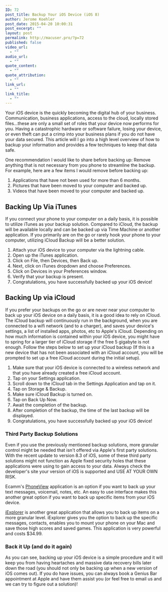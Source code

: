```yaml
---
ID: 72
post_title: Backup Your iOS Device (iOS 8)
author: Jerome Koehler
post_date: 2015-04-20 10:00:31
post_excerpt: ""
layout: post
permalink: http://macuser.pro/?p=72
published: false
video_url:
  - ""
audio_url:
  - ""
quote_content:
  - ""
quote_attribution:
  - ""
link_url:
  - ""
link_title:
  - ""
---
```

Your iOS device is the quickly becoming the digital hub of your business.  Communication, business applications, access to the cloud, locally stored files...these are only a small set of roles that your device now performs for you.  Having a catastrophic hardware or software failure, losing your device, or even theft can put a crimp into your business plans if you do not have your data secured. This article will I go into a high level overview of how to backup your information and provides a few techniques to keep that data safe.

One recommendation I would like to share before backing up:  Remove anything that is not necessary from you phone to streamline the backup.  For example, here are a few items I would remove before backing up:

1. Applications that have not been used for more than 6 months.
2. Pictures that have been moved to your computer and backed up.
3. Videos that have been moved to your computer and backed up.

## Backing Up Via iTunes

If you connect your phone to your computer on a daily basis, it is possible to utilize iTunes as your backup solution.  Compared to iCloud, the backup will be available locally and can be backed up via Time Machine or another application. If you primarily are on the go or rarely hook your phone to your computer, utilizing iCloud Backup will be a better solution.  

1. Attach your iOS device to your computer via the lightning cable.
2. Open up the iTunes application.
3. Click on File, then Devices, then Back up.
4. Next, click on iTunes dropdown and choose Preferences.
5. Click on Devices in your Preferences window.
6. Verify that your backup is present.
7. Congratulations, you have successfully backed up your iOS device!

## Backing Up via iCloud

If you prefer your backups on the go or are never near your computer to back up your iOS device on a daily basis, it is a good idea to rely on iCloud.  The iCloud backup will continuously run in the background, when you are connected to a wifi network (and to a charger), and saves your device's settings, a list of installed apps, photos, etc to Apple's iCloud.  Depending on how much information is contained within your iOS device, you might have to spring for a larger tier of iCloud storage if the free 5 gigabyte is not enough.  Follow the steps below to set up your iCloud backup (If this is a new device that has not been associated with an iCloud account, you will be prompted to set up a free iCloud account during the initial setup).  

1. Make sure that your iOS device is connected to a wireless network and that you have already created a free iCloud account.
2. Tap on your Settings application.
3. Scroll down to the iCloud tab in the Settings Application and tap on it.
4. Tap on Storage & Backup.
5. Make sure iCloud Backup is turned on.
6. Tap on Back Up Now.
7. Await the completion of the backup.
8. After completion of the backup, the time of the last backup will be displayed.
9. Congratulations, you have successfully backed up your iOS device!

### Third Party Backup Solutions

Even if you use the previously mentioned backup solutions, more granular control might be needed that isn't offered via Apple's first party solutions.  With the recent update to version 8.3 of iOS, some of these third party solutions might not function as Apple fixed security holes that these applications were using to gain access to your data.  Always check the developer's site your version of iOS is supported and USE AT YOUR OWN RISK.

Ecamm's [PhoneView](http://www.ecamm.com/mac/phoneview/ "PhoneView") application is an option if you want to back up your text messages, voicemail, notes, etc.  An easy to use interface makes this another great option if you want to back up specific items from your iOS device.  

[iExplorer](http://www.macroplant.com/iexplorer/ "iExplorer") is another great application that allows you to back up items on a more granular level.  iExplorer gives you the option to back up the specific messages, contacts, enables you to mount your phone on your Mac and save those high scores and saved games.  This application is very powerful and costs $34.99.  

### Back it Up (and do it again)
As you can see, backing up your iOS device is a simple procedure and it will keep you from having heartaches and massive data recovery bills later down the road (you should not only be backing up when a new version of iOS comes out).  If you do have issues, you can always book a Genius Bar appointment at Apple and have them assist you (or feel free to email us and we can try to figure out a solution)!